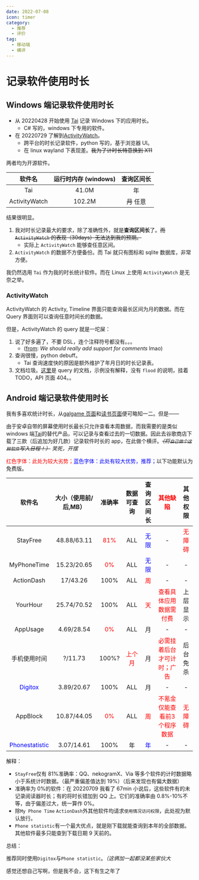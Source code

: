 ```yaml
---
date: 2022-07-08
icon: timer
category:
  - 推荐
  - 评价
tag:
  - 移动端
  - 横评
---
```


# 记录软件使用时长

## Windows 端记录软件使用时长

- 从 20220428 开始使用 [Tai](https://github.com/Planshit/Tai) 记录 Windows 下的应用时长。
  - C# 写的，windows 下专用的软件。
- 在 20220729 了解到[ActivityWatch](https://github.com/ActivityWatch/activitywatch)。
  - 跨平台的时长记录软件，python 写的，基于浏览器 UI。
  - 在 linux wayland 下表现差。~~我为了计时长特意换到 X11~~

两者均为开源软件。

<!-- prettier-ignore -->
|    软件名     | 运行时内存 (windows) | 查询区间长 |
| :-----------: | :------------------: | :--------: |
|      Tai      |        41.0M         |     年     |
| ActivityWatch |        102.2M        | ~~月~~ 任意  |

结果很明显。

1. 我对时长记录最大的要求，除了准确性外，就是**查询区间长**了。~~而 `ActivityWatch` 的表现（30days）无法达到我的预期。~~
   - 实际上 `ActivityWatch` 能够查任意区间。
2. `ActivityWatch` 的数据不方便备份。而 Tai 就只有图标和 sqlite 数据库，非常方便。

我仍然选用 `Tai` 作为我的时长统计软件。而在 Linux 上使用 `ActivityWatch` 是无奈之举。

### ActivityWatch

ActivityWatch 的 Activity, Timeline 界面只能查询最长区间为月的数据。而在 Query 界面则可以查询任意时间长的数据。

但是，ActivityWatch 的 query 就是一坨屎：

1. 说了好多遍了，不要 DSL，连个注释符号都没有。。。
   - ([from](https://github.com/ActivityWatch/aw-research/blob/master/queries/aw-development.awq): _We should really add support for comments_ lmao)
2. 查询很慢，python debuff。
   - Tai 查询速度快的原因是额外维护了年月日的时长记录表。
3. 文档垃圾。[这里](https://docs.activitywatch.net/en/latest/examples/querying-data.html)是 query 的文档，示例没有解释，没有 `flood` 的说明，挂着 TODO，API 页面 404。。

## Android 端记录软件使用时长

我有多喜欢统计时长，从[galgame 页面](../hobbies/galgame.md)和[读书页面](../hobbies/books.md)便可略知一二。但是——

由于安卓自带的屏幕使用时长最长只允许查看本周数据，而我需要的是类似 windows 端[Tai](../farraginous/recommend_packages.md#tai)的替代产品，可以记录与查看过去的一切数据。因此去谷歌商店下载了三款（后追加为好几款）记录软件时长的 app，在此做个横评。~~_（将`自己做个这种软件`写入日程！）_~~ <span class="heimu" title="你知道的太多了">_笑死，开摆_ </span>

<text style="color:red;">红色字体：此处为较大劣势；</text><text style="color:blue;">蓝色字体：此处有较大优势，推荐；</text>以下功能默认为免费版。

<!-- prettier-ignore -->
|软件名|大小（使用前/后,MB）|准确率|数据可查询|查询区间长|<text style="color:red;">其他缺陷</text>|其他权限|
| :-: | :-: | :-: | :-: | :-: | :-: | :-: |
|StayFree|48.88/63.11|<text style="color:red;">81%</text>|ALL|<text style="color:blue;">无限</text>|-|<text style="color:red;">无障碍</text>|
|MyPhoneTime|15.23/20.65|<text style="color:red;">0%</text>|ALL|<text style="color:blue;">无限</text>|-|-|
|ActionDash|17/43.26|100%|ALL|<text style="color:red;">周</text>|-|-|
|YourHour|25.74/70.52|100%|ALL|<text style="color:red;">天</text>|<text style="color:red;">查看具体应用数据需付费</text>|上层显示|
|AppUsage|4.69/28.54|<text style="color:red;">0%</text>|ALL|月|-|-|
|手机使用时间|?/11.73|100%?|<text style="color:red;">上个月</text>|月|<text style="color:red;">必需挂着后台才可计时；广告</text>|后台免杀|
|<text style="color:blue;">Digitox</text>|3.89/20.67|100%|ALL|月|-|-|
|AppBlock|10.87/44.05|<text style="color:red;">0%</text>|ALL|<text style="color:red;">周</text>|<text style="color:red;">不氪金仅能查看前3个程序数据</text>|<text style="color:red;">无障碍</text>|
|<text style="color:blue;">Phonestatistic</text>|3.07/14.61|100%|年|<text style="color:blue;">年</text>|-|-|

解释：

- `StayFree`仅有 81%准确率：QQ、nekogramX、Via 等多个软件的计时数据略小于系统计时数据。（最严重偏差值达到 19%）（后来发现也有偏大数据）
- 准确率为 0%的软件：在 20220709 我看了 67min 小说后，这些软件有的未记录阅读器时长；有的将时长错加到 QQ 上。它们的准确率由 0.8%-10%不等，由于偏差过大，统一算作 0%。
- 除`My Phone Time` `ActionDash`外其他软件均请求`使用情况访问权限`，此处视为默认放行。
- `Phone statistic`有一个最大优点，就是刚下载就能查询到本年的全部数据。其他软件最多只能查到下载日期 9 天前的。

总结：

推荐同时使用`Digitox`与`Phone statistic`。_（这俩加一起都没某些家伙大_

<span class="heimu" title="你知道的太多了">感觉还想自己写啊，但是我不会，这下有生之年了</span>
